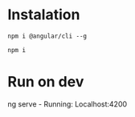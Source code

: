 # Instalation

    npm i @angular/cli --g
      
    npm i
    
# Run on dev
  
  ng serve - Running: Localhost:4200



